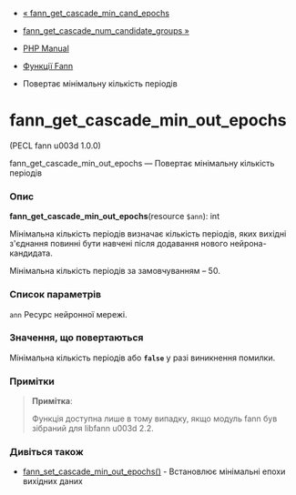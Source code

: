 - [«
fann_get_cascade_min_cand_epochs](function.fann-get-cascade-min-cand-epochs.md)
- [fann_get_cascade_num_candidate_groups
»](function.fann-get-cascade-num-candidate-groups.md)

- [PHP Manual](index.md)
- [Функції Fann](ref.fann.md)
- Повертає мінімальну кількість періодів

# fann_get_cascade_min_out_epochs

(PECL fann u003d 1.0.0)

fann_get_cascade_min_out_epochs — Повертає мінімальну кількість
періодів

### Опис

**fann_get_cascade_min_out_epochs**(resource `$ann`): int

Мінімальна кількість періодів визначає кількість періодів,
яких вихідні з'єднання повинні бути навчені після додавання нового
нейрона-кандидата.

Мінімальна кількість періодів за замовчуванням – 50.

### Список параметрів

`ann`
Ресурс нейронної мережі.

### Значення, що повертаються

Мінімальна кількість періодів або **`false`** у разі виникнення
помилки.

### Примітки

> **Примітка**:
>
> Функція доступна лише в тому випадку, якщо модуль fann був зібраний для
> libfann u003d 2.2.

### Дивіться також

- [fann_set_cascade_min_out_epochs()](function.fann-set-cascade-min-out-epochs.md) -
Встановлює мінімальні епохи вихідних даних
